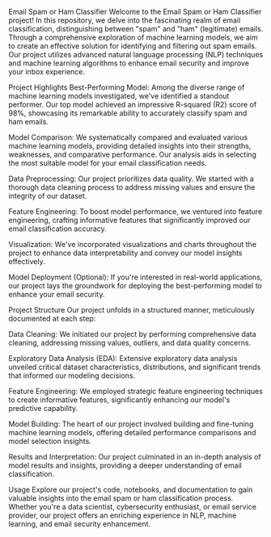 Email Spam or Ham Classifier
Welcome to the Email Spam or Ham Classifier project! In this repository, we delve into the fascinating realm of email classification, distinguishing between "spam" and "ham" (legitimate) emails. Through a comprehensive exploration of machine learning models, we aim to create an effective solution for identifying and filtering out spam emails. Our project utilizes advanced natural language processing (NLP) techniques and machine learning algorithms to enhance email security and improve your inbox experience.

Project Highlights
Best-Performing Model: Among the diverse range of machine learning models investigated, we've identified a standout performer. Our top model achieved an impressive R-squared (R2) score of 98%, showcasing its remarkable ability to accurately classify spam and ham emails.

Model Comparison: We systematically compared and evaluated various machine learning models, providing detailed insights into their strengths, weaknesses, and comparative performance. Our analysis aids in selecting the most suitable model for your email classification needs.

Data Preprocessing: Our project prioritizes data quality. We started with a thorough data cleaning process to address missing values and ensure the integrity of our dataset.

Feature Engineering: To boost model performance, we ventured into feature engineering, crafting informative features that significantly improved our email classification accuracy.

Visualization: We've incorporated visualizations and charts throughout the project to enhance data interpretability and convey our model insights effectively.

Model Deployment (Optional): If you're interested in real-world applications, our project lays the groundwork for deploying the best-performing model to enhance your email security.

Project Structure
Our project unfolds in a structured manner, meticulously documented at each step:

Data Cleaning: We initiated our project by performing comprehensive data cleaning, addressing missing values, outliers, and data quality concerns.

Exploratory Data Analysis (EDA): Extensive exploratory data analysis unveiled critical dataset characteristics, distributions, and significant trends that informed our modeling decisions.

Feature Engineering: We employed strategic feature engineering techniques to create informative features, significantly enhancing our model's predictive capability.

Model Building: The heart of our project involved building and fine-tuning machine learning models, offering detailed performance comparisons and model selection insights.

Results and Interpretation: Our project culminated in an in-depth analysis of model results and insights, providing a deeper understanding of email classification.

Usage
Explore our project's code, notebooks, and documentation to gain valuable insights into the email spam or ham classification process. Whether you're a data scientist, cybersecurity enthusiast, or email service provider, our project offers an enriching experience in NLP, machine learning, and email security enhancement.
